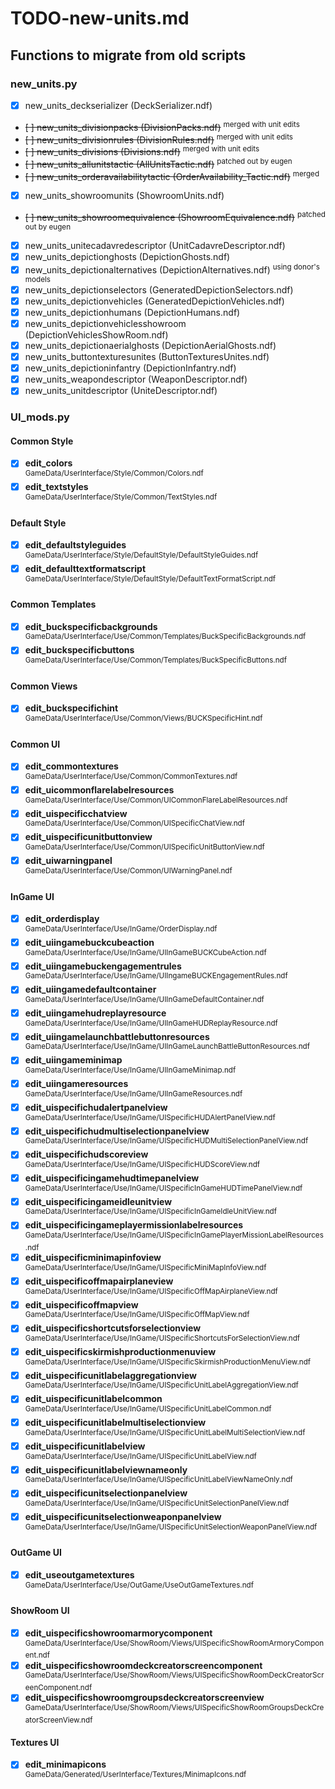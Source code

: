 # TODO-new-units.md

## Functions to migrate from old scripts
### new_units.py
- [x] new_units_deckserializer (DeckSerializer.ndf)
- ~~[ ] new_units_divisionpacks (DivisionPacks.ndf)~~ <sup>merged with unit edits</sup>
- ~~[ ] new_units_divisionrules (DivisionRules.ndf)~~ <sup>merged with unit edits</sup>
- ~~[ ] new_units_divisions (Divisions.ndf)~~ <sup>merged with unit edits</sup>
- ~~[ ] new_units_allunitstactic (AllUnitsTactic.ndf)~~ <sup>patched out by eugen</sup>
- ~~[ ] new_units_orderavailabilitytactic (OrderAvailability_Tactic.ndf)~~ <sup>merged</sup>
- [x] new_units_showroomunits (ShowroomUnits.ndf)
- ~~[ ] new_units_showroomequivalence (ShowroomEquivalence.ndf)~~ <sup>patched out by eugen</sup>
- [x] new_units_unitecadavredescriptor (UnitCadavreDescriptor.ndf)
- [x] new_units_depictionghosts (DepictionGhosts.ndf)
- [x] new_units_depictionalternatives (DepictionAlternatives.ndf) <sup>using donor's models</sup>
- [x] new_units_depictionselectors (GeneratedDepictionSelectors.ndf)
- [x] new_units_depictionvehicles (GeneratedDepictionVehicles.ndf)
- [x] new_units_depictionhumans (DepictionHumans.ndf)
- [x] new_units_depictionvehiclesshowroom (DepictionVehiclesShowRoom.ndf)
- [x] new_units_depictionaerialghosts (DepictionAerialGhosts.ndf)
- [x] new_units_buttontexturesunites (ButtonTexturesUnites.ndf)
- [x] new_units_depictioninfantry (DepictionInfantry.ndf)
- [x] new_units_weapondescriptor (WeaponDescriptor.ndf)
- [x] new_units_unitdescriptor (UniteDescriptor.ndf)

### UI_mods.py
#### Common Style
- [x] **edit_colors**                                                          
<sup>GameData/UserInterface/Style/Common/Colors.ndf</sup>
- [x] **edit_textstyles**                                                         
<sup>GameData/UserInterface/Style/Common/TextStyles.ndf</sup>

#### Default Style
- [x] **edit_defaultstyleguides**                                                 
<sup>GameData/UserInterface/Style/DefaultStyle/DefaultStyleGuides.ndf</sup>
- [x] **edit_defaulttextformatscript**                                           
<sup>GameData/UserInterface/Style/DefaultStyle/DefaultTextFormatScript.ndf</sup>

#### Common Templates
- [x] **edit_buckspecificbackgrounds**                                           
<sup>GameData/UserInterface/Use/Common/Templates/BuckSpecificBackgrounds.ndf</sup>
- [x] **edit_buckspecificbuttons**                                               
<sup>GameData/UserInterface/Use/Common/Templates/BuckSpecificButtons.ndf</sup>

#### Common Views
- [x] **edit_buckspecifichint**                                                   
<sup>GameData/UserInterface/Use/Common/Views/BUCKSpecificHint.ndf</sup>

#### Common UI
- [x] **edit_commontextures**                                                     
<sup>GameData/UserInterface/Use/Common/CommonTextures.ndf</sup>
- [x] **edit_uicommonflarelabelresources**                                        
<sup>GameData/UserInterface/Use/Common/UICommonFlareLabelResources.ndf</sup>
- [x] **edit_uispecificchatview**                                                 
<sup>GameData/UserInterface/Use/Common/UISpecificChatView.ndf</sup>
- [x] **edit_uispecificunitbuttonview**                                           
<sup>GameData/UserInterface/Use/Common/UISpecificUnitButtonView.ndf</sup>
- [x] **edit_uiwarningpanel**                                                     
<sup>GameData/UserInterface/Use/Common/UIWarningPanel.ndf</sup>

#### InGame UI
- [x] **edit_orderdisplay**                                                       
<sup>GameData/UserInterface/Use/InGame/OrderDisplay.ndf</sup>
- [x] **edit_uiingamebuckcubeaction**                                             
<sup>GameData/UserInterface/Use/InGame/UIInGameBUCKCubeAction.ndf</sup>
- [x] **edit_uiingamebuckengagementrules**                                        
<sup>GameData/UserInterface/Use/InGame/UIIngameBUCKEngagementRules.ndf</sup>
- [x] **edit_uiingamedefaultcontainer**                                            
<sup>GameData/UserInterface/Use/InGame/UIInGameDefaultContainer.ndf</sup>
- [x] **edit_uiingamehudreplayresource**                                          
<sup>GameData/UserInterface/Use/InGame/UIInGameHUDReplayResource.ndf</sup>
- [x] **edit_uiingamelaunchbattlebuttonresources**                                
<sup>GameData/UserInterface/Use/InGame/UIInGameLaunchBattleButtonResources.ndf</sup>
- [x] **edit_uiingameminimap**                                                    
<sup>GameData/UserInterface/Use/InGame/UIInGameMinimap.ndf</sup>
- [x] **edit_uiingameresources**                                                  
<sup>GameData/UserInterface/Use/InGame/UIInGameResources.ndf</sup>
- [x] **edit_uispecifichudalertpanelview**                                        
<sup>GameData/UserInterface/Use/InGame/UISpecificHUDAlertPanelView.ndf</sup>
- [x] **edit_uispecifichudmultiselectionpanelview**                               
<sup>GameData/UserInterface/Use/InGame/UISpecificHUDMultiSelectionPanelView.ndf</sup>
- [x] **edit_uispecifichudscoreview**                                             
<sup>GameData/UserInterface/Use/InGame/UISpecificHUDScoreView.ndf</sup>
- [x] **edit_uispecificingamehudtimepanelview**                                   
<sup>GameData/UserInterface/Use/InGame/UISpecificInGameHUDTimePanelView.ndf</sup>
- [x] **edit_uispecificingameidleunitview**                                       
<sup>GameData/UserInterface/Use/InGame/UISpecificInGameIdleUnitView.ndf</sup>
- [x] **edit_uispecificingameplayermissionlabelresources**                        
<sup>GameData/UserInterface/Use/InGame/UISpecificInGamePlayerMissionLabelResources.ndf</sup>
- [x] **edit_uispecificminimapinfoview**                                          
<sup>GameData/UserInterface/Use/InGame/UISpecificMiniMapInfoView.ndf</sup>
- [x] **edit_uispecificoffmapairplaneview**                                       
<sup>GameData/UserInterface/Use/InGame/UISpecificOffMapAirplaneView.ndf</sup>
- [x] **edit_uispecificoffmapview**                                               
<sup>GameData/UserInterface/Use/InGame/UISpecificOffMapView.ndf</sup>
- [x] **edit_uispecificshortcutsforselectionview**                                
<sup>GameData/UserInterface/Use/InGame/UISpecificShortcutsForSelectionView.ndf</sup>
- [x] **edit_uispecificskirmishproductionmenuview**                               
<sup>GameData/UserInterface/Use/InGame/UISpecificSkirmishProductionMenuView.ndf</sup>
- [x] **edit_uispecificunitlabelaggregationview**                                 
<sup>GameData/UserInterface/Use/InGame/UISpecificUnitLabelAggregationView.ndf</sup>
- [x] **edit_uispecificunitlabelcommon**                                          
<sup>GameData/UserInterface/Use/InGame/UISpecificUnitLabelCommon.ndf</sup>
- [x] **edit_uispecificunitlabelmultiselectionview**                              
<sup>GameData/UserInterface/Use/InGame/UISpecificUnitLabelMultiSelectionView.ndf</sup>
- [x] **edit_uispecificunitlabelview**                                            
<sup>GameData/UserInterface/Use/InGame/UISpecificUnitLabelView.ndf</sup>
- [x] **edit_uispecificunitlabelviewnameonly**                                    
<sup>GameData/UserInterface/Use/InGame/UISpecificUnitLabelViewNameOnly.ndf</sup>
- [x] **edit_uispecificunitselectionpanelview**                                   
<sup>GameData/UserInterface/Use/InGame/UISpecificUnitSelectionPanelView.ndf</sup>
- [x] **edit_uispecificunitselectionweaponpanelview**                             
<sup>GameData/UserInterface/Use/InGame/UISpecificUnitSelectionWeaponPanelView.ndf</sup>

#### OutGame UI
- [x] **edit_useoutgametextures**                                                 
<sup>GameData/UserInterface/Use/OutGame/UseOutGameTextures.ndf</sup>

#### ShowRoom UI
- [x] **edit_uispecificshowroomarmorycomponent**                                  
<sup>GameData/UserInterface/Use/ShowRoom/Views/UISpecificShowRoomArmoryComponent.ndf</sup>
- [x] **edit_uispecificshowroomdeckcreatorscreencomponent**                       
<sup>GameData/UserInterface/Use/ShowRoom/Views/UISpecificShowRoomDeckCreatorScreenComponent.ndf</sup>
- [x] **edit_uispecificshowroomgroupsdeckcreatorscreenview**                      
<sup>GameData/UserInterface/Use/ShowRoom/Views/UISpecificShowRoomGroupsDeckCreatorScreenView.ndf</sup>

#### Textures UI
- [x] **edit_minimapicons**                                                       
<sup>GameData/Generated/UserInterface/Textures/MinimapIcons.ndf</sup>
